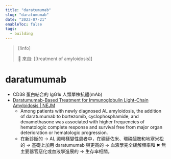 ```yaml
---
title: "daratumumab"
slug: "daratumumab"
date: "2023-07-21"
enableToc: false
tags:
  - building
---
```


> [!info]
>
> 🌱 來自: [[treatment of amyloidosis]]

# daratumumab

- CD38 蛋白結合的 IgG1κ 人類單株抗體(mAb)
- [Daratumumab-Based Treatment for Immunoglobulin Light-Chain Amyloidosis | NEJM](https://www-nejm-org.autorpa.kfsyscc.org/doi/full/10.1056/NEJMoa2028631)
  - Among patients with newly diagnosed AL amyloidosis, the addition of daratumumab to bortezomib, cyclophosphamide, and dexamethasone was associated with higher frequencies of hematologic complete response and survival free from major organ deterioration or hematologic progression.
  - 在新診斷的 → AL 澱粉樣變性患者中，在硼替佐米、環磷醯胺和地塞米松的 → 基礎上加用 daratumumab 與更高的 → 血液學完全緩解頻率和 ✖ 無主要器官惡化或血液學進展的 → 生存率相關。
